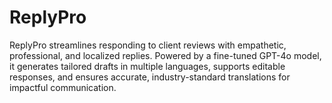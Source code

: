 # ReplyPro
ReplyPro streamlines responding to client reviews with empathetic, professional, and localized replies. Powered by a fine-tuned GPT-4o model, it generates tailored drafts in multiple languages, supports editable responses, and ensures accurate, industry-standard translations for impactful communication.
